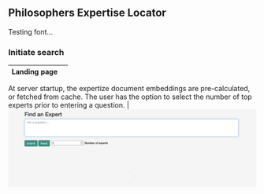 ## Philosophers Expertise Locator
Testing font...

### Initiate search

| Landing page  |  |
| ------------- | ------------- |
At server startup, the expertize document embeddings are pre-calculated, or fetched from cache. 
The user has the option to select the number of top experts prior to entering a question. | ![Screenshot of home page](./img/init.png)






